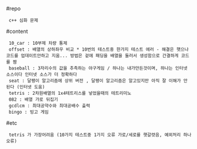 #repo

     c++ 심화 문제

#content

     10_car : 10부제 차량 통제
     offset : 배열의 상하좌우 비교 * 10번의 테스트중 한가지 테스트 에러 - 해결은 햇으나 코드를 업데이트안하고 지움... 방법은 겉에 패딩을 배열을 둘러서 생성함으로 간결하게 코드를 짬
     baseball : 3자리수의 값을 추측하는 야구게임 / 하나는 내가만든것이며, 하나는 인터넷 소스이다 인터넷 소스가 더 정확하다
     seat : 달팽이 알고리즘에 상위 버전 , 달팽이 알고리즘은 알고있지만 아직 잘 이해가 안된다 (인터넷 도움)
     tetris : 2차원배열의 1x4테트리스를 넣었을때의 테트리미노
     082 : 배열 가로 뒤집기
     gcdlcm : 최대공약수와 최대공배수 출력
     bingo : 빙고 게임

#etc 

     tetris 가 가장어려움 (10가지 테스트중 1가지 오류 가로/세로를 햇갈렷음, 예외처리 하나 오류)

